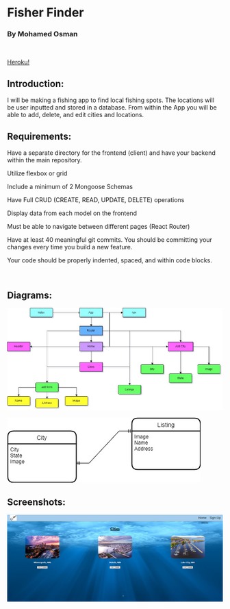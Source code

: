 # Fisher Finder
### By Mohamed Osman
&nbsp; 

[Heroku!](https://git.heroku.com/fisherfinder.git)
## Introduction:
I will be making a fishing app to find local fishing spots. The locations will be user inputted and stored in a database. From within the App you will be able to add, delete, and edit cities and locations.

## Requirements:
Have a separate directory for the frontend (client) and have your backend within the main repository.

Utilize flexbox or grid 

Include a minimum of 2 Mongoose Schemas 

Have Full CRUD (CREATE, READ, UPDATE, DELETE) operations

Display data from each model on the frontend 

Must be able to navigate between different pages (React Router)

Have at least 40 meaningful git commits. You should be committing your changes every time you build a new feature.

Your code should be properly indented, spaced, and within code blocks.

&nbsp;  

## Diagrams:
![Components](./Components%20Diagram.jpg)

![ERD](./ERD%20Diagram.jpg)

## Screenshots: 

![Screenshot](./ss.PNG)